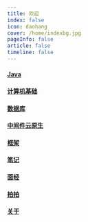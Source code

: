 ```yaml
---
title: 欢迎
index: false
icon: daohang
cover: /home/indexbg.jpg
pageInfo: false
article: false
timeline: false
---
```

#### <HopeIcon icon="java"/> [Java](/java/)
#### <HopeIcon icon="computer"/> [计算机基础](/computer/)
#### <HopeIcon icon="database"/> [数据库](/database/)
#### <HopeIcon icon="middleware"/> [中间件云原生](/middleware/)
#### <HopeIcon icon="framework"/> [框架](/framework/)
#### <HopeIcon icon="note"/> [笔记](/note/)
#### <HopeIcon icon="interview"/> [面经](/interview/)
#### <HopeIcon icon="photo"/> [拍拍](/photo/)
#### <HopeIcon icon="aboutme"/> [关于](/intro.md/)
